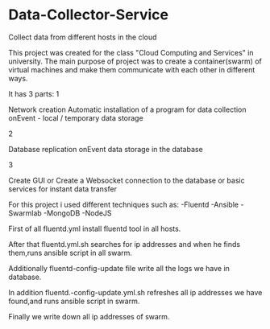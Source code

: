 # Data-Collector-Service
Collect data from different hosts in the cloud

This project was created for the class "Cloud Computing and Services" in university.
The main purpose of project was to create a container(swarm) of virtual machines and make them communicate with each other in different ways.

It has 3 parts:
1

Network creation
Automatic installation of a program for data collection
onEvent - local / temporary data storage

2

Database replication
onEvent data storage in the database

3

Create GUI or
Create a Websocket connection to the database or basic services for instant data transfer

For this project i used different techniques such as:
-Fluentd
-Ansible
-Swarmlab
-MongoDB
-NodeJS

First of all fluentd.yml install fluentd tool in all hosts.

After that fluentd.yml.sh searches for ip addresses and when he finds them,runs ansible script in all swarm.

Additionally fluentd-config-update file write all the logs we have in database.

In addition fluentd.-config-update.yml.sh refreshes all ip addresses we have found,and runs ansible script in swarm.

Finally we write down all ip addresses of swarm.


